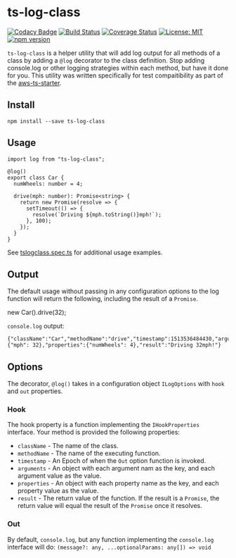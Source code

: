 # ts-log-class

[![Codacy Badge](https://api.codacy.com/project/badge/Grade/ba3c6402e7eb4c248154c8f686a7df4b)](https://www.codacy.com/app/Roustalski/ts-log-class?utm_source=github.com&utm_medium=referral&utm_content=bakerstreet-industries/ts-log-class&utm_campaign=badger)
[![Build Status](https://travis-ci.org/bakerstreet-industries/ts-log-class.svg?branch=master)](https://travis-ci.org/bakerstreet-industries/ts-log-class)
[![Coverage Status](https://coveralls.io/repos/github/bakerstreet-industries/ts-log-class/badge.svg?branch=master)](https://coveralls.io/github/bakerstreet-industries/ts-log-class?branch=master)
[![License: MIT](https://img.shields.io/badge/License-MIT-brightgreen.svg)](https://opensource.org/licenses/MIT)
[![npm version](https://badge.fury.io/js/ts-log-class.svg)](https://badge.fury.io/js/ts-log-class)


`ts-log-class` is a helper utility that will add log output for all methods of a class by adding a `@log` decorator to the class definition. Stop adding console.log or other logging strategies within each method, but have it done for you. This utility was written specifically for test compaitibility as part of the [aws-ts-starter](https://github.com/bakerstreet-industries/aws-ts-starter).


## Install

`npm install --save ts-log-class`

## Usage

```
import log from "ts-log-class";

@log()
export class Car {
  numWheels: number = 4;

  drive(mph: number): Promise<string> {
    return new Promise(resolve => {
      setTimeout(() => {
        resolve(`Driving ${mph.toString()}mph!`);
      }, 100);
    });
  }
}
```

See [tslogclass.spec.ts](https://github.com/bakerstreet-industries/ts-log-class/blob/master/tests/tslogclass.spec.ts) for additional usage examples.

## Output

The default usage without passing in any configuration options to the log function will return the following, including the result of a `Promise`.

new Car().drive(32);

`console.log` output:
```
{"className":"Car","methodName":"drive","timestamp":1513536484430,"arguments":{"mph": 32},"properties":{"numWheels": 4},"result":"Driving 32mph!"}
```

## Options

The decorator, `@log()` takes in a configuration object `ILogOptions` with `hook` and `out` properties.

### Hook

The hook property is a function implementing the `IHookProperties` interface. Your method is provided the following properties:
* `className` - The name of the class.
* `methodName` - The name of the executing function.
* `timestamp` - An Epoch of when the `Out` option function is invoked.
* `arguments` - An object with each argument nam as the key, and each argument value as the value.
* `properties` - An object with each property name as the key, and each property value as the value.
* `result` - The return value of the function. If the result is a `Promise`, the return value will equal the result of the `Promise` once it resolves.

### Out

By default, `console.log`, but any function implementing the `console.log` interface will do: `(message?: any, ...optionalParams: any[]) => void`
